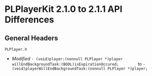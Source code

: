 # PLPlayerKit 2.1.0 to 2.1.1 API Differences

## General Headers

```
PLPlayer.h
```
- *Modified* `- (void)player:(nonnull PLPlayer *)player willEndBackgroundTask:(BOOL)isExpirationOccured;		` to `- (void)playerWillEndBackgroundTask:(nonnull PLPlayer *)player;`
